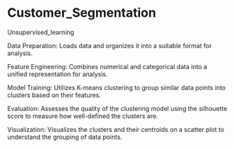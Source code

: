 # Customer_Segmentation
Unsupervised_learning


Data Preparation: Loads data and organizes it into a suitable format for analysis.

Feature Engineering: Combines numerical and categorical data into a unified representation for analysis.

Model Training: Utilizes K-means clustering to group similar data points into clusters based on their features.

Evaluation: Assesses the quality of the clustering model using the silhouette score to measure how well-defined the clusters are.

Visualization: Visualizes the clusters and their centroids on a scatter plot to understand the grouping of data points.
